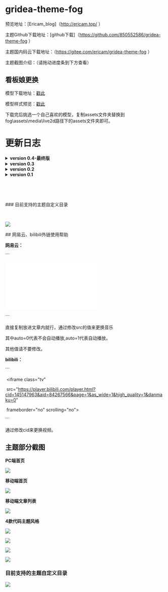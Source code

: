 # gridea-theme-fog

预览地址：[Ericam_blog]（<http://ericam.top/> ）

主题Github下载地址：[github下载]（<https://github.com/850552586/gridea-theme-fog> ）

主题国内码云下载地址：（<https://gitee.com/ericam/gridea-theme-fog> ）

主题截图介绍：（请拖动进度条到下方查看）



## 看板娘更换

模型下载地址：[戳此](https://gitee.com/ericam/live2d-widget-models )

模型样式预览：[戳此](https://blog.csdn.net/wang_123_zy/article/details/87181892 )

下载完后挑选一个自己喜欢的模型，复制assets文件夹替换到fog\assets\media\live2d路径下的assets文件夹即可。

# 更新日志

<details>

<summary><b>version 0.4-最终版</b></summary>

<pre>

<ul>

\- 调整：valine评论样式

\- 调整：文章大纲样式

\- 调整：友链页面样式

\- 调整：社交按钮大小样式

\- 调整：搜索框样式

\- 调整：博客列表样式（增加了阴影效果

\- 增加：页面淡入淡出加载

\- 增加：自定义配置中背景图加载方式添加了外链方式（不上传图片便可以规避无法保存主题内容的bug，这个bug是由软件产生）

\- 增加：不蒜子统计博客访客

\- 增加：valine统计文章阅读量

\- 增加：网易云音乐外链嵌入样式

\- 增加：bilibili视频外链嵌入样式

\- 增加：文章内代码复制功能

\- 增加：移动端首页显示头像

\- 核心增加：添加了说说功能

\- 增加：valine评论加载qq头像（如果用户添加了qq邮箱

\- 增加：valine评论框内加载今日诗词

\- 修复：修复了文章多个标签标签会加载混乱的Bug

  </ul>

  </pre>

  </details>

 

 

 

<details>

<summary><b>version 0.3</b></summary>

<pre>

<ul>

 

\- 优化：总体布局

\- 优化：适配了Microsoft edge浏览器

\- 调整：友链页面样式

\- 调整：更换了看板娘模型

  </ul>

  </pre>

  </details>

 

<details>

<summary><b>version 0.2</b></summary>

<pre>

<ul>

\- 重构移动端界面

\- 添加：移动端首页大图

\- 添加：网站介绍闪烁跳动

\- 添加：看板娘

\- 添加：两款社交按钮（微信+steam）

\- 添加：4款代码块主题风格

\- 调整：分页按钮布局（虽然可能还有点Bug）

\- 调整：社交按钮（并新增微信+steam）

\- 修复：归档页无分页按钮bug

\- 修复：移动端无评论界面的bug

\- 修复：代码块自适应问题

\- 修复：移动端无法加载valine评论系统

</ul>

</pre>

</details>

<details>

<summary><b>version 0.1</b></summary>

<pre>

<ul>

\- 添加了博客自定义配置背景大图

\- 侧边栏伸缩滑动

\- 无封面图采用自定义配置图片

\- 4款社交按钮

\- 头像悬浮 旋转功能

\- 暗黑金属系分页按钮-显示当前页面数

\- 站点运行时间统计

\- 浏览文章时加载目录树

\- 浏览器滑动条美化（chrome等）

\- 优先采用valine评论系统

\- 标签云标签随机颜色显示

\- 站内文章标题搜索功能

</ul>

</pre>

</details>

&nbsp;

&nbsp;

 

\### 目前支持的主题自定义目录

&nbsp;

![](https://ericamblog.oss-cn-shanghai.aliyuncs.com/GrideaFog/pz.png)

 

\## 网易云、bilibili外链使用帮助

**网易云：**

\```

<iframe  class="music" frameborder="no" src="//music.163.com/outchain/player?type=1&id=89680147&auto=0&height=90"></iframe>

\```

直接复制放进文章内就行，通过修改src的值来更换音乐

其中auto=0代表不会自动播放,auto=1代表自动播放。

其他值请不要修改。

**bilibili：**

\```

<div class="tvcontainer">

​                        <iframe class="tv"

​                            src="https://player.bilibili.com/player.html?cid=145147963&aid=84267566&page=1&as_wide=1&high_quality=1&danmaku=0"

​                            frameborder="no" scrolling="no"></iframe>

</div>

\```

通过修改cid来更换视频。



## 主题部分截图

**PC端首页**

![](https://ericamblog.oss-cn-shanghai.aliyuncs.com/GrideaFog/TIM图片20200412141710.png)

**移动端首页**

![](https://ericamblog.oss-cn-shanghai.aliyuncs.com/GrideaFog/9.png)



**移动端文章列表**

![](https://ericamblog.oss-cn-shanghai.aliyuncs.com/GrideaFog/TIM图片20200412141356.png)



**4款代码主题风格**

![](https://ericamblog.oss-cn-shanghai.aliyuncs.com/GrideaFog/12.png)

![](https://ericamblog.oss-cn-shanghai.aliyuncs.com/GrideaFog/13.png)

![](https://ericamblog.oss-cn-shanghai.aliyuncs.com/GrideaFog/14.png)

![](https://ericamblog.oss-cn-shanghai.aliyuncs.com/GrideaFog/15.png)

### 目前支持的主题自定义目录

![](https://ericamblog.oss-cn-shanghai.aliyuncs.com/GrideaFog/pz.png)